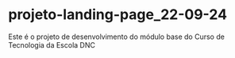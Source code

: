 # projeto-landing-page_22-09-24
Este é o projeto de desenvolvimento do módulo base do Curso de Tecnologia da Escola DNC
